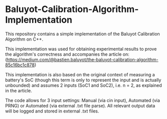 # Baluyot-Calibration-Algorithm-Implementation
This repository contains a simple implementation of the Baluyot Calibration Algorithm on C++.

This implementation was used for obtaining experimental results to prove the algorithm's correctness and accompanies the article on:
(https://medium.com/@bastien.baluyot/the-baluyot-calibration-algorithm-85c16bc1c878)

This implementation is also based on the original context of measuring a battery's SoC (though this term is only to represent the input and is actually unbounded) and assumes 2 inputs (SoC1 and SoC2), i.e. n = 2, as explained in the article.

The code allows for 3 input settings: Manual (via cin input), Automated (via PRNG) or Automated (via external .txt file parse).
All relevant output data will be logged and stored in external .txt files.
